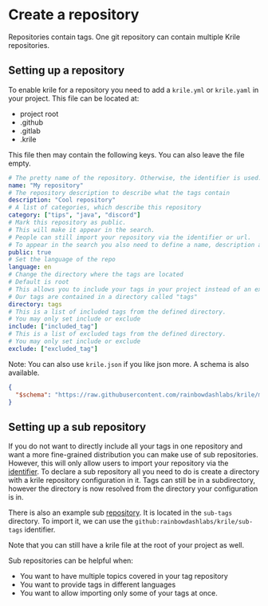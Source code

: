 # Create a repository

Repositories contain tags. One git repository can contain multiple Krile repositories.

## Setting up a repository

To enable krile for a repository you need to add a `krile.yml` or `krile.yaml` in your project.
This file can be located at:

- project root
- .github
- .gitlab
- .krile

This file then may contain the following keys. 
You can also leave the file empty.

```yaml
# The pretty name of the repository. Otherwise, the identifier is used.
name: "My repository"
# The repository description to describe what the tags contain
description: "Cool repository"
# A list of categories, which describe this repository
category: ["tips", "java", "discord"]
# Mark this repository as public.
# This will make it appear in the search.
# People can still import your repository via the identifier or url.
# To appear in the search you also need to define a name, description and set a language
public: true
# Set the language of the repo
language: en
# Change the directory where the tags are located
# Default is root
# This allows you to include your tags in your project instead of an extra repository.
# Our tags are contained in a directory called "tags"
directory: tags
# This is a list of included tags from the defined directory.
# You may only set include or exclude
include: ["included_tag"]
# This is a list of excluded tags from the defined directory.
# You may only set include or exclude
exclude: ["excluded_tag"]
```

Note: You can also use `krile.json` if you like json more. A schema is also available.
```json
{
  "$schema": "https://raw.githubusercontent.com/rainbowdashlabs/krile/main/.github/repository_schema.json"
}
```

## Setting up a sub repository

If you do not want to directly include all your tags in one repository and want a more fine-grained distribution you can make use of sub repositories.
However, this will only allow users to import your repository via the [identifier](add.md#identifier).
To declare a sub repository all you need to do is create a directory with a krile repository configuration in it.
Tags can still be in a subdirectory, however the directory is now resolved from the directory your configuration is in.

There is also an example sub [repository](https://github.com/rainbowdashlabs/krile/tree/main/sub-tags). 
It is located in the `sub-tags` directory.
To import it, we can use the `github:rainbowdashlabs/krile/sub-tags` identifier.

Note that you can still have a krile file at the root of your project as well.

Sub repositories can be helpful when:

- You want to have multiple topics covered in your tag repository
- You want to provide tags in different languages
- You want to allow importing only some of your tags at once.

